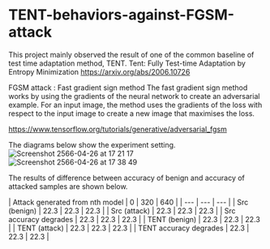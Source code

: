# TENT-behaviors-against-FGSM-attack
This project mainly observed the result of one of the common baseline of test time adaptation method, TENT.
Tent: Fully Test-time Adaptation by Entropy Minimization
https://arxiv.org/abs/2006.10726

FGSM attack : Fast gradient sign method
The fast gradient sign method works by using the gradients of the neural network to create an adversarial example. For an input image, the method uses the gradients of the loss with respect to the input image to create a new image that maximises the loss. 

https://www.tensorflow.org/tutorials/generative/adversarial_fgsm

The diagrams below show the experiment setting.
![Screenshot 2566-04-26 at 17 21 17](https://user-images.githubusercontent.com/31609767/234544103-d3928da3-b5c6-490b-a0f6-1a1d948ff261.png)
![Screenshot 2566-04-26 at 17 38 49](https://user-images.githubusercontent.com/31609767/234544114-cfff7581-8412-4463-83cc-d23deef94096.png)

The results of difference between accuracy of benign and accuracy of attacked samples are shown below.




| Attack generated from nth model  | 0 | 320 | 640 |
| --- | --- | --- |
| Src (benign) | 22.3 | 22.3 | 22.3 |
| Src (attack)     | 22.3 | 22.3 | 22.3 |
| Src accuracy degrades    | 22.3 | 22.3 | 22.3 |
| TENT (benign) | 22.3 | 22.3 | 22.3 |
| TENT (attack)     | 22.3 | 22.3 | 22.3 |
| TENT accuracy degrades    | 22.3 | 22.3 | 22.3 |
